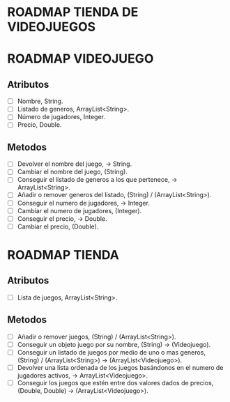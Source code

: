 # ROADMAP TIENDA DE VIDEOJUEGOS

# ROADMAP VIDEOJUEGO

## Atributos

- [ ]  Nombre, String.
- [ ]  Listado de generos, ArrayList\<String\>.
- [ ]  Número de jugadores, Integer.
- [ ]  Precio, Double.

## Metodos

- [ ]  Devolver el nombre del juego, → String.
- [ ]  Cambiar el nombre del juego,  (String).
- [ ]  Conseguir el listado de generos a los que pertenece, → ArrayList\<String\>.
- [ ]  Añadir o remover generos del listado, (String) / (ArrayList\<String\>).
- [ ]  Conseguir el numero de jugadores, → Integer.
- [ ]  Cambiar el numero de jugadores, (Integer).
- [ ]  Conseguir el precio, → Double.
- [ ]  Cambiar el precio, (Double).

# ROADMAP TIENDA

## Atributos

- [ ]  Lista de juegos, ArrayList\<String\>.

## Metodos

- [ ]  Añadir o remover juegos, (String) / (ArrayList\<String\>).
- [ ]  Conseguir un objeto juego por su nombre, (String) → (Videojuego).
- [ ]  Conseguir un listado de juegos por medio de uno o mas generos, (String) / (ArrayList\<String\>) → (ArrayList\<Videojuego\>).
- [ ]  Devolver una lista ordenada de los juegos basándonos en el numero
de jugadores activos, → ArrayList\<Videojuego\>.
- [ ]  Conseguir los juegos que estén entre dos valores dados de precios, (Double, Double) → (ArrayList\<Videojuego\>).
